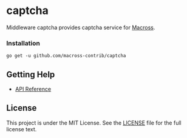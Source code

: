 # captcha


Middleware captcha provides captcha service for [Macross](https://github.com/insionng/macross).

### Installation

	go get -u github.com/macross-contrib/captcha

## Getting Help

- [API Reference](https://gowalker.org/github.com/macross-contrib/captcha)

## License

This project is under the MIT License. See the [LICENSE](LICENSE) file for the full license text.
